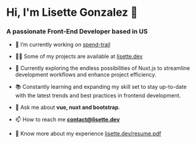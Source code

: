 <h1 align="left">Hi, I'm Lisette Gonzalez 👋</h1>
<h3 align="left">A passionate Front-End Developer based in US</h3>

- 🔭 I’m currently working on [spend-trail](https://spendtrail.vercel.app/)

- 👨‍💻 Some of my projects are available at [lisette.dev](https://lisette.dev)
  
- 🔧 Currently exploring the endless possibilities of Nuxt.js to streamline development workflows and enhance project efficiency.

- 📚 Constantly learning and expanding my skill set to stay up-to-date with the latest trends and best practices in frontend development.

- 💬 Ask me about **vue, nuxt and bootstrap**.

- 📫 How to reach me **contact@lisette.dev**

- 📄 Know more about my experience [lisette.dev/resume.pdf](https://lisette.dev/Resume.pdf)

